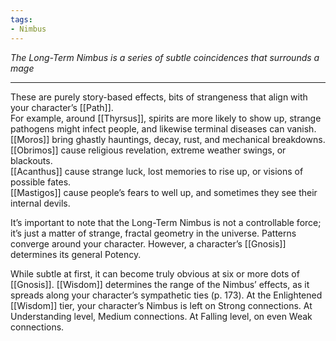```yaml
---
tags:
- Nimbus
---
```


_The Long-Term Nimbus is a series of subtle coincidences that surrounds a mage_

---

These are purely story-based effects, bits of strangeness that align with your character’s [[Path]]. \
For example, around [[Thyrsus]], spirits are more likely to show up, strange pathogens might infect people, and likewise terminal diseases can vanish. \
[[Moros]] bring ghastly hauntings, decay, rust, and mechanical breakdowns. \
[[Obrimos]] cause religious revelation, extreme weather swings, or blackouts. \
[[Acanthus]] cause strange luck, lost memories to rise up, or visions of possible fates. \
[[Mastigos]] cause people’s fears to well up, and sometimes they see their internal devils. 

It’s important to note that the Long-Term Nimbus is not a controllable force; it’s just a matter of strange, fractal geometry in the universe. Patterns converge around your character. However, a character’s [[Gnosis]] determines its general Potency.

While subtle at first, it can become truly obvious at six or more dots of [[Gnosis]]. [[Wisdom]] determines the range of the Nimbus’ effects, as it spreads along your character’s sympathetic ties (p. 173). At the Enlightened [[Wisdom]] tier, your character’s Nimbus is left on Strong connections. At Understanding level, Medium connections. At Falling level, on even Weak connections.

